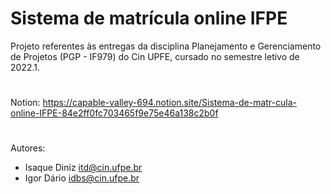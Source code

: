 # Sistema de matrícula online IFPE
Projeto referentes às entregas da disciplina Planejamento e Gerenciamento de Projetos (PGP - IF979) do Cin UPFE, cursado no semestre letivo de 2022.1.

#
Notion: https://capable-valley-694.notion.site/Sistema-de-matr-cula-online-IFPE-84e2ff0fc703465f9e75e46a138c2b0f

#
Autores:
* Isaque Diniz <itd@cin.ufpe.br>
* Igor Dário <idbs@cin.ufpe.br>
